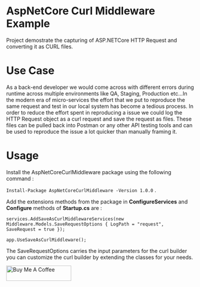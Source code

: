# AspNetCore Curl Middleware Example
Project demostrate the capturing of ASP.NETCore HTTP Request and converting it as CURL files.

# Use Case 
As a back-end developer we would come across with different errors during runtime across multiple environments like QA, Staging, Production etc...In the modern era of micro-services the effort that we put to reproduce the same request and test in our local system has become a tedious process. In order to reduce the effort spent in reproducing a issue we could log the HTTP Request object as a curl request and save the request as files. These files can be pulled back into Postman or any other API testing tools and can be used to reproduce the issue a lot quicker than manually framing it.

# Usage
Install the AspNetCoreCurlMiddleware package using the following command :

```Install-Package AspNetCoreCurlMiddleware -Version 1.0.0``` .

Add the extensions methods from the package in **ConfigureServices**  and **Configure** methods of **Startup.cs** are :

```
services.AddSaveAsCurlMiddlewareServices(new Middleware.Models.SaveRequestOptions { LogPath = "request", SaveRequest = true });
```

```
app.UseSaveAsCurlMiddleware();
```

The SaveRequestOptions carries the input parameters for the curl builder you can customize the curl builder by extending the classes for your needs.


<a href="https://www.buymeacoffee.com/hakunamatatain" target="_blank"><img src="https://cdn.buymeacoffee.com/buttons/default-orange.png" alt="Buy Me A Coffee" height="41" width="174"></a>
